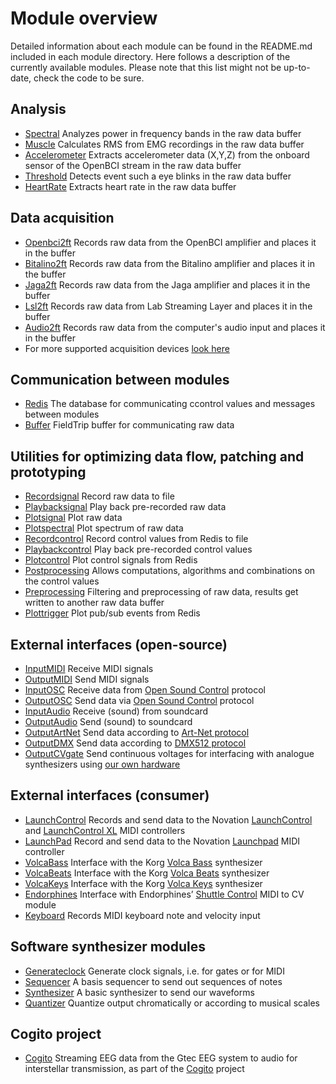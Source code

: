 # Module overview

Detailed information about each module can be found in the README.md included in each module directory. Here follows a description of the currently available modules. Please note that this list might not be up-to-date, check the code to be sure.

## Analysis

- [Spectral](../module/spectral) Analyzes power in frequency bands in the raw data buffer
- [Muscle](../module/muscle) Calculates RMS from EMG recordings in the raw data buffer
- [Accelerometer](../module/accelerometer) Extracts accelerometer data (X,Y,Z) from the onboard sensor of the OpenBCI stream in the raw data buffer
- [Threshold](../module/threshold) Detects event such a eye blinks in the raw data buffer
- [HeartRate](../module/heartrate) Extracts heart rate in the raw data buffer

## Data acquisition

- [Openbci2ft](../module/openbci2ft) Records raw data from the OpenBCI amplifier and places it in the buffer
- [Bitalino2ft](../module/bitalino2ft) Records raw data from the Bitalino amplifier and places it in the buffer
- [Jaga2ft](../module/jaga2ft) Records raw data from the Jaga amplifier and places it in the buffer
- [Lsl2ft](../module/lsl2ft) Records raw data from Lab Streaming Layer and places it in the buffer
- [Audio2ft](../module/audio2ft) Records raw data from the computer's audio input and places it in the buffer
- For more supported acquisition devices [look here](http://www.fieldtriptoolbox.org/development/realtime/implementation)

## Communication between modules

- [Redis](../module/Redis) The database for communicating ccontrol values and messages between modules
- [Buffer](../module/buffer) FieldTrip buffer for communicating raw data

## Utilities for optimizing data flow, patching and prototyping

- [Recordsignal](../module/recordsignal) Record raw data to file
- [Playbacksignal](../module/playbacksignal) Play back pre-recorded raw data
- [Plotsignal](../module/plotsignal) Plot raw data
- [Plotspectral](../module/plotspectral) Plot spectrum of raw data
- [Recordcontrol](../module/recordcontrol) Record control values from Redis to file
- [Playbackcontrol](../module/playbackcontrol) Play back pre-recorded control values
- [Plotcontrol](../module/plotcontrol) Plot control signals from Redis
- [Postprocessing](../module/postprocessing) Allows computations, algorithms and combinations on the control values
- [Preprocessing](../module/preprocessing) Filtering and preprocessing of raw data, results get written to another raw data buffer
- [Plottrigger](../module/plottrigger) Plot pub/sub events from Redis

## External interfaces (open-source)

- [InputMIDI](../module/inputmidi) Receive MIDI signals
- [OutputMIDI](../module/outputmidi) Send MIDI signals
- [InputOSC](../module/inputosc) Receive data from [Open Sound Control](http://opensoundcontrol.org/introduction-osc) protocol
- [OutputOSC](../module/outputosc) Send data via [Open Sound Control](http://opensoundcontrol.org/introduction-osc) protocol
- [InputAudio](../module/InputAudio) Receive (sound) from soundcard
- [OutputAudio](../module/outputaudio) Send (sound) to soundcard
- [OutputArtNet](../module/outputartnet) Send data according to [Art-Net protocol](https://en.wikipedia.org/wiki/Art-Net)
- [OutputDMX](../module/outputdmx) Send data according to [DMX512 protocol](https://en.wikipedia.org/wiki/DMX512)
- [OutputCVgate](../master/module/outputcvgate) Send continuous voltages for interfacing with analogue synthesizers using [our own hardware](../hardware/usb2cvgate_4channel)

## External interfaces (consumer)

- [LaunchControl](../module/launchcontrol) Records and send data to the Novation [LaunchControl](https://global.novationmusic.com/launch/launch-control) and [LaunchControl XL](https://global.novationmusic.com/launch/launch-control-xl) MIDI controllers
- [LaunchPad](../module/launchpad) Record and send data to the Novation [Launchpad](https://global.novationmusic.com/launch/launchpad) MIDI controller
- [VolcaBass](../module/volcabass) Interface with the Korg [Volca Bass](http://www.korg.com/us/products/dj/volca_bass/) synthesizer
- [VolcaBeats](../module/volcabeats) Interface with the Korg [Volca Beats](http://www.korg.com/us/products/dj/volca_beats/) synthesizer
- [VolcaKeys](../module/volcakeys) Interface with the Korg [Volca Keys](http://www.korg.com/us/products/dj/volca_keys/) synthesizer
- [Endorphines](../module/endorphines) Interface with Endorphines’ [Shuttle Control](https://endorphin.es/endorphin.es--modules.html) MIDI to CV module
- [Keyboard](../module/keyboard) Records MIDI keyboard note and velocity input

## Software synthesizer modules

- [Generateclock](../module/generateclock) Generate clock signals, i.e. for gates or for MIDI
- [Sequencer](../module/sequencer) A basis sequencer to send out sequences of notes
- [Synthesizer](../module/synthesizer) A basic synthesizer to send our waveforms
- [Quantizer](../module/quantizer) Quantize output chromatically or according to musical scales

## Cogito project

- [Cogito](../master/module/cogito) Streaming EEG data from the Gtec EEG system to audio for interstellar transmission, as part of the [Cogito](http://www.cogitoinspace.org/) project
